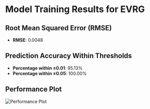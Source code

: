 # Model Training Results for EVRG

## Root Mean Squared Error (RMSE)
- **RMSE**: 0.0048

## Prediction Accuracy Within Thresholds
- **Percentage within ±0.01**: 95.13%
- **Percentage within ±0.05**: 100.00%

## Performance Plot
![Performance Plot](../imgs/EVRG.png)
